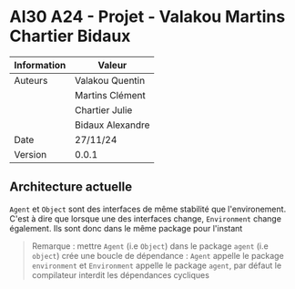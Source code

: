 # AI30 A24 - Projet - Valakou Martins Chartier Bidaux

|Information|Valeur|
|-|-|
|Auteurs|Valakou Quentin|
||Martins Clément|
||Chartier Julie|
||Bidaux Alexandre|
|Date|27/11/24|
|Version|0.0.1|

## Architecture actuelle 

`Agent` et `Object` sont des interfaces de même stabilité que l'environement. C'est à dire que lorsque une des interfaces change, `Environment` change également. Ils sont donc dans le même package pour l'instant 

> Remarque : mettre `Agent` (i.e `Object`) dans le package `agent` (i.e `object`) crée une boucle de dépendance :
> `Agent` appelle le package `environment` et `Environment` appelle le package `agent`, par défaut le compilateur interdit les dépendances cycliques
